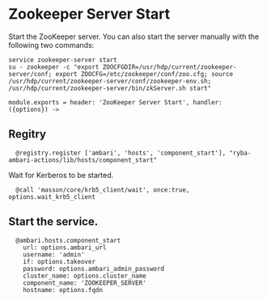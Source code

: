 
# Zookeeper Server Start

Start the ZooKeeper server. You can also start the server manually with the
following two commands:

```
service zookeeper-server start
su - zookeeper -c "export ZOOCFGDIR=/usr/hdp/current/zookeeper-server/conf; export ZOOCFG=/etc/zookeeper/conf/zoo.cfg; source /usr/hdp/current/zookeeper-server/conf/zookeeper-env.sh; /usr/hdp/current/zookeeper-server/bin/zkServer.sh start"
```

    module.exports = header: 'ZooKeeper Server Start', handler: ({options}) ->

## Regitry

      @registry.register ['ambari', 'hosts', 'component_start'], "ryba-ambari-actions/lib/hosts/component_start"

Wait for Kerberos to be started.
      
      @call 'masson/core/krb5_client/wait', once:true, options.wait_krb5_client

## Start the service.

      @ambari.hosts.component_start
        url: options.ambari_url
        username: 'admin'
        if: options.takeover
        password: options.ambari_admin_password
        cluster_name: options.cluster_name
        component_name: 'ZOOKEEPER_SERVER'
        hostname: options.fqdn


